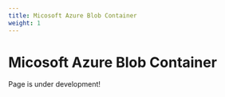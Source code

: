 ```yaml
---
title: Micosoft Azure Blob Container
weight: 1
---
```


# Micosoft Azure Blob Container

Page is under development!
